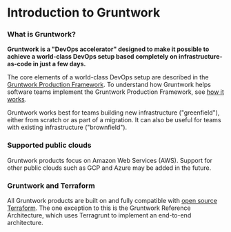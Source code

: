 # Introduction to Gruntwork

### What is Gruntwork?

**Gruntwork is a "DevOps accelerator" designed to make it possible to achieve a world-class DevOps setup based completely on infrastructure-as-code in just a few days.**

The core elements of a world-class DevOps setup are described in the [Gruntwork Production Framework](gruntwork-production-framework). To understand how Gruntwork helps software teams implement the Gruntwork Production Framework, see [how it works](how-it-works).

Gruntwork works best for teams building new infrastructure ("greenfield"), either from scratch or as part of a migration. It can also be useful for teams with existing infrastructure ("brownfield").

### Supported public clouds

Gruntwork products focus on Amazon Web Services (AWS). Support for other public clouds such as GCP and Azure may be added in the future.

### Gruntwork and Terraform

All Gruntwork products are built on and fully compatible with [open source Terraform](https://gruntwork.io). The one exception to this is the Gruntwork Reference Architecture, which uses Terragrunt to implement an end-to-end architecture.
